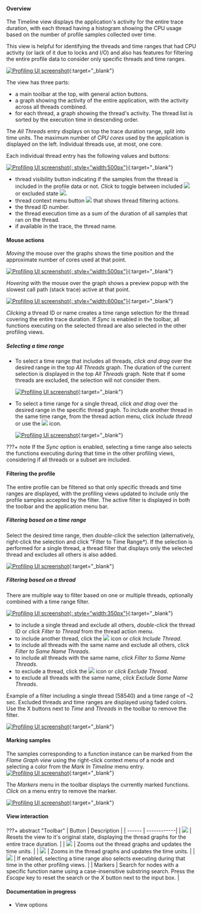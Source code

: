 #### Overview

The Timeline view displays the application's activity for the entire trace duration, with each thread having a histogram showing the CPU usage based on the number of profile samples collected over time.  

This view is helpful for identifying the threads and time ranges that had CPU activity (or lack of it due to locks and I/O) and also has features for filtering the entire profile data to consider only specific threads and time ranges.  

[![Profiling UI screenshot](img/timeline-view_1028x418.png)](img/timeline-view_1028x418.png){:target="_blank"}

The view has three parts:

- a main toolbar at the top, with general action buttons.
- a graph showing the activity of the entire application, with the activity across all threads combined.
- for each thread, a graph showing the thread's activity. The thread list is sorted by the execution time in descending order.

The *All Threads* entry displays on top the trace duration range, split into time units. The maximum number of *CPU cores* used by the application is displayed on the left. Individual threads use, at most, one core.  

Each individual thread entry has the following values and buttons:

[![Profiling UI screenshot](img/timeline-threads_599x159.png){: style="width:500px"}](img/timeline-threads_599x159.png){:target="_blank"}

- thread visibility button indicating if the samples from the thread is included in the profile data or not. *Click* to toggle between included ![](img/timeline-eye-button.png) or excluded state ![](img/timeline-eye-button-disabled.png).
- thread context menu button ![](img/timeline-menu-button.png) that shows thread filtering actions.
- the thread ID number.
- the thread execution time as a sum of the duration of all samples that ran on the thread.
- if available in the trace, the thread name.
  
#### Mouse actions

*Moving* the mouse over the graphs shows the time position and the approximate number of cores used at that point.

[![Profiling UI screenshot](img/timeline-position_570x116.png){: style="width:500px"}](img/timeline-position_570x116.png){:target="_blank"}

*Hovering* with the mouse over the graph shows a preview popup with the slowest call path (stack trace) active at that point.  

[![Profiling UI screenshot](img/timeline-hover_829x394.png){: style="width:600px"}](img/timeline-hover_829x394.png){:target="_blank"}

*Clicking* a thread ID or name creates a time range selection for the thread covering the entire trace duration. If *Sync* is enabled in the toolbar, all functions executing on the selected thread are also selected in the other profiling views.  

##### Selecting a time range

- To select a time range that includes all threads, *click and drag* over the desired range in the top *All Threads* graph. The duration of the current selection is displayed in the top *All Threads* graph. Note that if some threads are excluded, the selection will not consider them.  
  
    [![Profiling UI screenshot](img/timeline-select_879x239.png)](img/timeline-select_879x239.png){:target="_blank"}

- To select a time range for a single thread, *click and drag* over the desired range in the specific thread graph. To include another thread in the same time range, from the thread action menu, click *Include thread* or use the ![](img/timeline-eye-button.png) icon.  
    
    [![Profiling UI screenshot](img/timeline-select-single_879x199.png)](img/timeline-select-single_879x199.png){:target="_blank"}

???+ note
    If the *Sync* option is enabled, selecting a time range also selects the functions executing during that time in the other profiling views, considering if all threads or a subset are included.

#### Filtering the profile

The entire profile can be filtered so that only specific threads and time ranges are displayed, with the profiling views updated to include only the profile samples accepted by the filter. The active filter is displayed in both the toolbar and the application menu bar.

##### Filtering based on a time range

Select the desired time range, then *double-click* the selection (alternatively, right-click the selection and click "Filter to Time Range*). If the selection is performed for a single thread, a thread filter that displays only the selected thread and excludes all others is also added.  

[![Profiling UI screenshot](img/timeline-filter-time_878x320.png)](img/timeline-filter-time_878x320.png){:target="_blank"}
    
##### Filtering based on a thread

There are multiple way to filter based on one or multiple threads, optionally combined with a time range filter.  

[![Profiling UI screenshot](img/timeline-thread-menu_480x317.png){: style="width:350px"}](img/timeline-thread-menu_480x317.png){:target="_blank"}

- to include a single thread and exclude all others, *double-click* the thread ID or *click* *Filter to Thread* from the thread action menu.
- to include another thread, click the ![](img/timeline-eye-button-disabled.png) icon or *click* *Include Thread*.
- to include all threads with the same name and exclude all others, *click* *Filter to Same Name Threads*.
- to include all threads with the same name, *click* *Filter to Same Name Threads*.
- to exclude a thread, click the ![](img/timeline-eye-button.png) icon or *click* *Exclude Thread*.
- to exclude all threads with the same name, *click* *Exclude Same Name Threads*.

Example of a filter including a single thread (58540) and a time range of ~2 sec. Excluded threads and time ranges are displayed using faded colors. Use the X buttons next to *Time* and *Threads* in the toolbar to remove the filter.

[![Profiling UI screenshot](img/timeline-filter-time-thread_889x317.png)](img/timeline-filter-time-thread_889x317.png){:target="_blank"}

#### Marking samples

The samples corresponding to a function instance can be marked from the *Flame Graph view* using the right-click context menu of a node and selecting a color from the *Mark In Timeline* menu entry. 
[![Profiling UI screenshot](img/timeline-mark-menu_907x233.png)](img/timeline-mark-menu_907x233.png){:target="_blank"}

The *Markers* menu in the toolbar displays the currently marked functions.   
*Click* on a menu entry to remove the marker.  

[![Profiling UI screenshot](img/timeline-marking_929x333.png)](img/timeline-marking_929x333.png){:target="_blank"}

#### View interaction

???+ abstract "Toolbar"
    | Button | Description |
    | ------ | ------------|
    | ![](img/flame-graph-toolbar-reset.png) | Resets the view to it's original state, displaying the thread graphs for the entire trace duration. |
    | ![](img/flame-graph-toolbar-minus.png) | Zooms out the thread graphs and updates the time units. |
    | ![](img/flame-graph-toolbar-plus.png) | Zooms in the thread graphs and updates the time units. |
    | ![](img/flame-graph-toolbar-sync.png) | If enabled, selecting a time range also selects executing during that time in the other profiling views. |
    | Markers | Search for nodes with a specific function name using a case-insensitive substring search. Press the *Escape* key to reset the search or the *X* button next to the input box. |

#### Documentation in progress

- View options